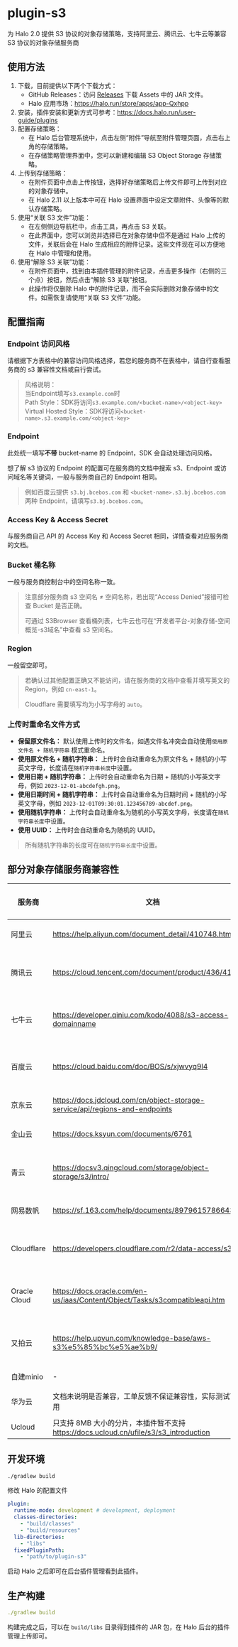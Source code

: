 # plugin-s3

为 Halo 2.0 提供 S3 协议的对象存储策略，支持阿里云、腾讯云、七牛云等兼容 S3 协议的对象存储服务商

## 使用方法

1. 下载，目前提供以下两个下载方式：
    - GitHub Releases：访问 [Releases](https://github.com/halo-dev/plugin-s3/releases) 下载 Assets 中的 JAR 文件。
    - Halo 应用市场：<https://halo.run/store/apps/app-Qxhpp>
2. 安装，插件安装和更新方式可参考：<https://docs.halo.run/user-guide/plugins>
3. 配置存储策略：
   * 在 Halo 后台管理系统中，点击左侧“附件”导航至附件管理页面，点击右上角的存储策略。
   * 在存储策略管理界面中，您可以新建和编辑 S3 Object Storage 存储策略。
4. 上传到存储策略：
   * 在附件页面中点击上传按钮，选择好存储策略后上传文件即可上传到对应的对象存储中。
   * 在 Halo 2.11 以上版本中可在 Halo 设置界面中设定文章附件、头像等的默认存储策略。
5. 使用“关联 S3 文件”功能：
   * 在左侧侧边导航栏中，点击工具，再点击 S3 关联。
   * 在此界面中，您可以浏览并选择已在对象存储中但不是通过 Halo 上传的文件，关联后会在 Halo 生成相应的附件记录。这些文件现在可以方便地在 Halo 中管理和使用。
6. 使用“解除 S3 关联”功能：
   * 在附件页面中，找到由本插件管理的附件记录，点击更多操作（右侧的三个点）按钮，然后点击“解除 S3 关联”按钮。
   * 此操作将仅删除 Halo 中的附件记录，而不会实际删除对象存储中的文件。如需恢复请使用“关联 S3 文件”功能。

## 配置指南

### Endpoint 访问风格

请根据下方表格中的兼容访问风格选择，若您的服务商不在表格中，请自行查看服务商的 s3 兼容性文档或自行尝试。

> 风格说明：<br/>
> 当Endpoint填写`s3.example.com`时<br/>
> Path Style：SDK将访问`s3.example.com/<bucket-name>/<object-key>`<br/>
> Virtual Hosted Style：SDK将访问`<bucket-name>.s3.example.com/<object-key>`

### Endpoint

此处统一填写**不带** bucket-name 的 Endpoint，SDK 会自动处理访问风格。

想了解 s3 协议的 Endpoint 的配置可在服务商的文档中搜索 s3、Endpoint 或访问域名等关键词，一般与服务商自己的 Endpoint 相同。

> 例如百度云提供 `s3.bj.bcebos.com` 和 `<bucket-name>.s3.bj.bcebos.com` 两种 Endpoint，请填写`s3.bj.bcebos.com`。

### Access Key & Access Secret

与服务商自己 API 的 Access Key 和 Access Secret 相同，详情查看对应服务商的文档。

### Bucket 桶名称

一般与服务商控制台中的空间名称一致。

> 注意部分服务商 s3 空间名 ≠ 空间名称，若出现“Access Denied”报错可检查 Bucket 是否正确。
> 
> 可通过 S3Browser 查看桶列表，七牛云也可在“开发者平台-对象存储-空间概览-s3域名”中查看 s3 空间名。

### Region

一般留空即可。

> 若确认过其他配置正确又不能访问，请在服务商的文档中查看并填写英文的 Region，例如 `cn-east-1`。
> 
> Cloudflare 需要填写均为小写字母的 `auto`。

### 上传时重命名文件方式
* **保留原文件名：** 默认使用上传时的文件名，如遇文件名冲突会自动使用`使用原文件名 + 随机字符串` 模式重命名。
* **使用原文件名 + 随机字符串：** 上传时会自动重命名为原文件名 + 随机的小写英文字母，长度请在`随机字符串长度`中设置。
* **使用日期 + 随机字符串：** 上传时会自动重命名为日期 + 随机的小写英文字母，例如 `2023-12-01-abcdefgh.png`。
* **使用日期时间 + 随机字符串：** 上传时会自动重命名为日期时间 + 随机的小写英文字母，例如 `2023-12-01T09:30:01.123456789-abcdef.png`。
* **使用随机字符串：** 上传时会自动重命名为随机的小写英文字母，长度请在`随机字符串长度`中设置。
* **使用 UUID：** 上传时会自动重命名为随机的 UUID。

> 所有随机字符串的长度可在`随机字符串长度`中设置。

## 部分对象存储服务商兼容性

|服务商|文档|兼容访问风格|兼容性|
| ----- | ---- | ----- | ----- |
|阿里云|<https://help.aliyun.com/document_detail/410748.html>|Virtual Hosted Style|✅|
|腾讯云|<https://cloud.tencent.com/document/product/436/41284>|Virtual Hosted Style / <br>Path Style|✅|
|七牛云|<https://developer.qiniu.com/kodo/4088/s3-access-domainname>|Virtual Hosted Style / <br>Path Style|✅|
|百度云|<https://cloud.baidu.com/doc/BOS/s/xjwvyq9l4>|Virtual Hosted Style / <br>Path Style|✅|
|京东云|<https://docs.jdcloud.com/cn/object-storage-service/api/regions-and-endpoints>|Virtual Hosted Style|✅|
|金山云|<https://docs.ksyun.com/documents/6761>|Virtual Hosted Style|✅|
|青云|<https://docsv3.qingcloud.com/storage/object-storage/s3/intro/>|Virtual Hosted Style / <br>Path Style|✅|
|网易数帆|<https://sf.163.com/help/documents/89796157866430464>|Virtual Hosted Style|✅|
|Cloudflare|<https://developers.cloudflare.com/r2/data-access/s3-api/>|Virtual Hosted Style / <br>Path Style|✅|
| Oracle Cloud |<https://docs.oracle.com/en-us/iaas/Content/Object/Tasks/s3compatibleapi.htm>|Virtual Hosted Style / <br>Path Style|✅|
|又拍云|<https://help.upyun.com/knowledge-base/aws-s3%e5%85%bc%e5%ae%b9/>|Virtual Hosted Style / <br>Path Style|✅|
|自建minio|\-|Path Style|✅|
|华为云|文档未说明是否兼容，工单反馈不保证兼容性，实际测试可以使用|Virtual Hosted Style|❓|
|Ucloud|只支持 8MB 大小的分片，本插件暂不支持<br><https://docs.ucloud.cn/ufile/s3/s3_introduction>|\-|❌|

## 开发环境

```bash
./gradlew build
```

修改 Halo 的配置文件

```yaml
plugin:
  runtime-mode: development # development, deployment
  classes-directories:
    - "build/classes"
    - "build/resources"
  lib-directories:
    - "libs"
  fixedPluginPath:
    - "path/to/plugin-s3"
```

启动 Halo 之后即可在后台插件管理看到此插件。

## 生产构建

```yaml
./gradlew build
```

构建完成之后，可以在 `build/libs` 目录得到插件的 JAR 包，在 Halo 后台的插件管理上传即可。

